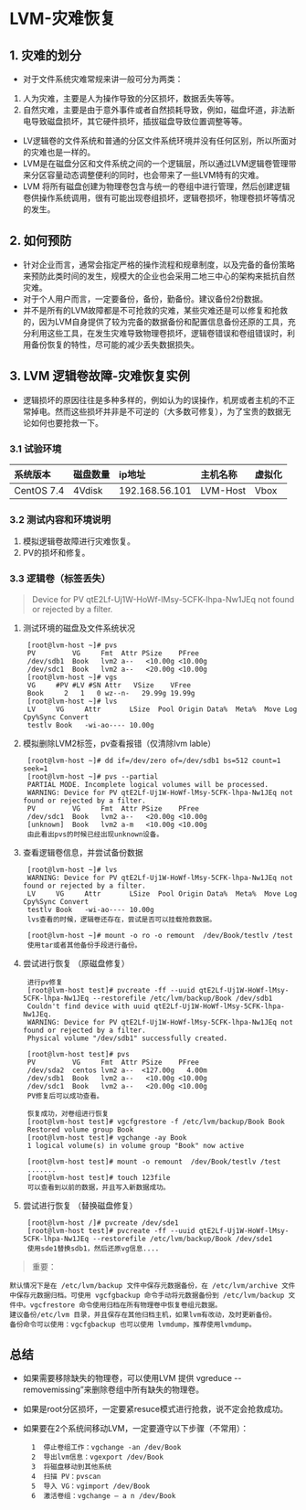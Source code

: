 # LVM-灾难恢复

## 1. 灾难的划分
* 对于文件系统灾难常规来讲一般可分为两类：
1. 人为灾难，主要是人为操作导致的分区损坏，数据丢失等等。
2. 自然灾难，主要是由于意外事件或者自然损耗导致，例如，磁盘坏道，非法断电导致磁盘损坏，其它硬件损坏，插拔磁盘导致位置调整等等。

* LV逻辑卷的文件系统和普通的分区文件系统环境并没有任何区别，所以所面对的灾难也是一样的。
* LVM是在磁盘分区和文件系统之间的一个逻辑层，所以通过LVM逻辑卷管理带来分区容量动态调整便利的同时，也会带来了一些LVM特有的灾难。
* LVM 将所有磁盘创建为物理卷包含与统一的卷组中进行管理，然后创建逻辑卷供操作系统调用，很有可能出现卷组损坏，逻辑卷损坏，物理卷损坏等情况的发生。

## 2. 如何预防
* 针对企业而言，通常会指定严格的操作流程和规章制度，以及完备的备份策略来预防此类时间的发生，规模大的企业也会采用二地三中心的架构来抵抗自然灾难。
* 对于个人用户而言，一定要备份，备份，勤备份。建议备份2份数据。
* 并不是所有的LVM故障都是不可抢救的灾难，某些灾难还是可以修复和抢救的，因为LVM自身提供了较为完备的数据备份和配置信息备份还原的工具，充分利用这些工具，在发生灾难导致物理卷损坏，逻辑卷错误和卷组错误时，利用备份恢复的特性，尽可能的减少丢失数据损失。

## 3. LVM 逻辑卷故障-灾难恢复实例

* 逻辑损坏的原因往往是多种多样的，例如认为的误操作，机房或者主机的不正常掉电。然而这些损坏并非是不可逆的（大多数可修复），为了宝贵的数据无论如何也要抢救一下。

### 3.1 试验环境
|系统版本|磁盘数量|ip地址|主机名称|虚拟化|
|:---|:---|:---|:---|:---|
|CentOS 7.4|4Vdisk|192.168.56.101|LVM-Host|Vbox|

### 3.2 测试内容和环境说明
1. 模拟逻辑卷故障进行灾难恢复。
2. PV的损坏和修复。

### 3.3 逻辑卷（标签丢失）
>Device for PV qtE2Lf-Uj1W-HoWf-lMsy-5CFK-lhpa-Nw1JEq not found or rejected by a filter.
1. 测试环境的磁盘及文件系统状况

        [root@lvm-host ~]# pvs
        PV         VG     Fmt  Attr PSize    PFree
        /dev/sdb1  Book   lvm2 a--   <10.00g <10.00g
        /dev/sdc1  Book   lvm2 a--   <20.00g <10.00g
        [root@lvm-host ~]# vgs
        VG     #PV #LV #SN Attr   VSize    VFree
        Book     2   1   0 wz--n-   29.99g 19.99g
        [root@lvm-host ~]# lvs
        LV     VG     Attr       LSize  Pool Origin Data%  Meta%  Move Log Cpy%Sync Convert
        testlv Book   -wi-ao---- 10.00g
2. 模拟删除LVM2标签，pv查看报错（仅清除lvm lable）

        [root@lvm-host ~]# dd if=/dev/zero of=/dev/sdb1 bs=512 count=1 seek=1
        [root@lvm-host ~]# pvs --partial
        PARTIAL MODE. Incomplete logical volumes will be processed.
        WARNING: Device for PV qtE2Lf-Uj1W-HoWf-lMsy-5CFK-lhpa-Nw1JEq not found or rejected by a filter.
        PV         VG     Fmt  Attr PSize    PFree
        /dev/sdc1  Book   lvm2 a--   <20.00g <10.00g
        [unknown]  Book   lvm2 a-m   <10.00g <10.00g
        由此看出pvs的时候已经出现unknown设备。

3. 查看逻辑卷信息，并尝试备份数据

        [root@lvm-host ~]# lvs
        WARNING: Device for PV qtE2Lf-Uj1W-HoWf-lMsy-5CFK-lhpa-Nw1JEq not found or rejected by a filter.
        LV     VG     Attr       LSize  Pool Origin Data%  Meta%  Move Log Cpy%Sync Convert
        testlv Book   -wi-ao---- 10.00g
        lvs查看的时候，逻辑卷还存在，尝试是否可以挂载抢救数据。

        [root@lvm-host ~]# mount -o ro -o remount  /dev/Book/testlv /test
        使用tar或者其他备份手段进行备份。

4. 尝试进行恢复 （原磁盘修复）

        进行pv修复
        [root@lvm-host test]# pvcreate -ff --uuid qtE2Lf-Uj1W-HoWf-lMsy-5CFK-lhpa-Nw1JEq --restorefile /etc/lvm/backup/Book /dev/sdb1
        Couldn't find device with uuid qtE2Lf-Uj1W-HoWf-lMsy-5CFK-lhpa-Nw1JEq.
        WARNING: Device for PV qtE2Lf-Uj1W-HoWf-lMsy-5CFK-lhpa-Nw1JEq not found or rejected by a filter.
        Physical volume "/dev/sdb1" successfully created.
        
        [root@lvm-host test]# pvs
        PV         VG     Fmt  Attr PSize    PFree
        /dev/sda2  centos lvm2 a--  <127.00g   4.00m
        /dev/sdb1  Book   lvm2 a--   <10.00g <10.00g
        /dev/sdc1  Book   lvm2 a--   <20.00g <10.00g
        PV修复后可以成功查看。

        恢复成功，对卷组进行恢复
        [root@lvm-host test]# vgcfgrestore -f /etc/lvm/backup/Book Book
        Restored volume group Book
        [root@lvm-host test]# vgchange -ay Book
        1 logical volume(s) in volume group "Book" now active

        [root@lvm-host test]# mount -o remount  /dev/Book/testlv /test
        .......
        [root@lvm-host test]# touch 123file
        可以查看到以前的数据，并且写入新数据成功。

5. 尝试进行恢复 （替换磁盘修复）

        [root@lvm-host /]# pvcreate /dev/sde1
        [root@lvm-host test]# pvcreate -ff --uuid qtE2Lf-Uj1W-HoWf-lMsy-5CFK-lhpa-Nw1JEq --restorefile /etc/lvm/backup/Book /dev/sde1
        使用sde1替换sdb1，然后还原vg信息....

>重要：

    默认情况下是在 /etc/lvm/backup 文件中保存元数据备份，在 /etc/lvm/archive 文件中保存元数据归档。可使用 vgcfgbackup 命令手动将元数据备份到 /etc/lvm/backup 文件中。vgcfrestore 命令使用归档在所有物理卷中恢复卷组元数据。 
    建议备份/etc/lvm 目录，并且保存在其他归档主机，如果lvm有改动，及时更新备份。
    备份命令可以使用：vgcfgbackup 也可以使用 lvmdump，推荐使用lvmdump。

## 总结
* 如果需要移除缺失的物理卷，可以使用LVM 提供 vgreduce --removemissing”来删除卷组中所有缺失的物理卷。
* 如果是root分区损坏，一定要紧resuce模式进行抢救，说不定会抢救成功。
* 如果要在2个系统间移动LVM，一定要遵守以下步骤（不常用）：

        1  停止卷组工作：vgchange -an /dev/Book
        2  导出lvm信息：vgexport /dev/Book
        3  将磁盘移动到其他系统
        4  扫描 PV：pvscan
        5  导入 VG：vgimport /dev/Book
        6  激活卷组：vgchange – a n /dev/Book

